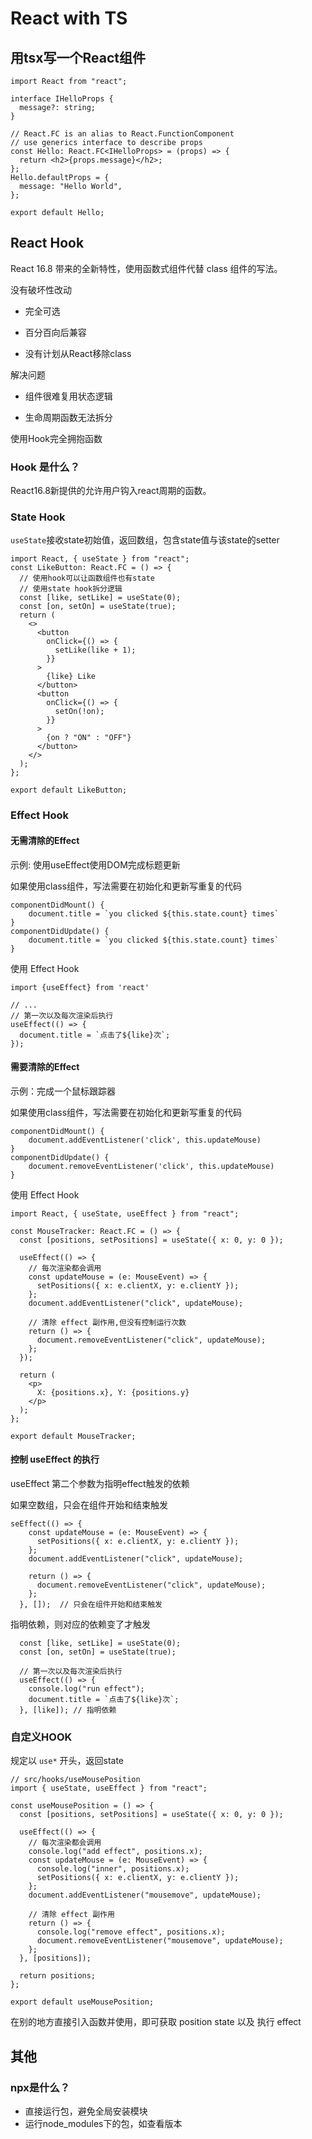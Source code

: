 # React with TS

## 用tsx写一个React组件

```tsx
import React from "react";

interface IHelloProps {
  message?: string;
}

// React.FC is an alias to React.FunctionComponent
// use generics interface to describe props
const Hello: React.FC<IHelloProps> = (props) => {
  return <h2>{props.message}</h2>;
};
Hello.defaultProps = {
  message: "Hello World",
};

export default Hello;

```

## React Hook

React 16.8 带来的全新特性，使用函数式组件代替 class 组件的写法。

没有破坏性改动

- 完全可选

- 百分百向后兼容

- 没有计划从React移除class

解决问题

- 组件很难复用状态逻辑

- 生命周期函数无法拆分

使用Hook完全拥抱函数

### Hook 是什么？

React16.8新提供的允许用户钩入react周期的函数。

### State Hook

`useState`接收state初始值，返回数组，包含state值与该state的setter

```tsx
import React, { useState } from "react";
const LikeButton: React.FC = () => {
  // 使用hook可以让函数组件也有state
  // 使用state hook拆分逻辑
  const [like, setLike] = useState(0);
  const [on, setOn] = useState(true);
  return (
    <>
      <button
        onClick={() => {
          setLike(like + 1);
        }}
      >
        {like} Like
      </button>
      <button
        onClick={() => {
          setOn(!on);
        }}
      >
        {on ? "ON" : "OFF"}
      </button>
    </>
  );
};

export default LikeButton;
```

### Effect Hook

#### 无需清除的Effect

示例: 使用useEffect使用DOM完成标题更新

如果使用class组件，写法需要在初始化和更新写重复的代码

```tsx
componentDidMount() {
	document.title = `you clicked ${this.state.count} times`
}
componentDidUpdate() {
	document.title = `you clicked ${this.state.count} times`
}
```

使用 Effect Hook

```tsx
import {useEffect} from 'react'

// ...
// 第一次以及每次渲染后执行
useEffect(() => {
  document.title = `点击了${like}次`;
});
```

#### 需要清除的Effect

示例：完成一个鼠标跟踪器

如果使用class组件，写法需要在初始化和更新写重复的代码

```tsx
componentDidMount() {
	document.addEventListener('click', this.updateMouse)
}
componentDidUpdate() {
	document.removeEventListener('click', this.updateMouse)
}
```

使用 Effect Hook

```tsx
import React, { useState, useEffect } from "react";

const MouseTracker: React.FC = () => {
  const [positions, setPositions] = useState({ x: 0, y: 0 });

  useEffect(() => {
    // 每次渲染都会调用
    const updateMouse = (e: MouseEvent) => {
      setPositions({ x: e.clientX, y: e.clientY });
    };
    document.addEventListener("click", updateMouse);

    // 清除 effect 副作用,但没有控制运行次数
    return () => {
      document.removeEventListener("click", updateMouse);
    };
  });

  return (
    <p>
      X: {positions.x}, Y: {positions.y}
    </p>
  );
};

export default MouseTracker;

```

#### 控制 useEffect 的执行

useEffect 第二个参数为指明effect触发的依赖

如果空数组，只会在组件开始和结束触发

```tsx
seEffect(() => {
    const updateMouse = (e: MouseEvent) => {
      setPositions({ x: e.clientX, y: e.clientY });
    };
    document.addEventListener("click", updateMouse);

    return () => {
      document.removeEventListener("click", updateMouse);
    };
  }, []);  // 只会在组件开始和结束触发
```

指明依赖，则对应的依赖变了才触发

```tsx
  const [like, setLike] = useState(0);
  const [on, setOn] = useState(true);
  
  // 第一次以及每次渲染后执行
  useEffect(() => {
    console.log("run effect");
    document.title = `点击了${like}次`;
  }, [like]); // 指明依赖
```

### 自定义HOOK

规定以 `use*` 开头，返回state

```tsx
// src/hooks/useMousePosition
import { useState, useEffect } from "react";

const useMousePosition = () => {
  const [positions, setPositions] = useState({ x: 0, y: 0 });

  useEffect(() => {
    // 每次渲染都会调用
    console.log("add effect", positions.x);
    const updateMouse = (e: MouseEvent) => {
      console.log("inner", positions.x);
      setPositions({ x: e.clientX, y: e.clientY });
    };
    document.addEventListener("mousemove", updateMouse);

    // 清除 effect 副作用
    return () => {
      console.log("remove effect", positions.x);
      document.removeEventListener("mousemove", updateMouse);
    };
  }, [positions]);

  return positions;
};

export default useMousePosition;
```

在别的地方直接引入函数并使用，即可获取 position state 以及 执行 effect

## 其他

### npx是什么？

- 直接运行包，避免全局安装模块
- 运行node_modules下的包，如查看版本


